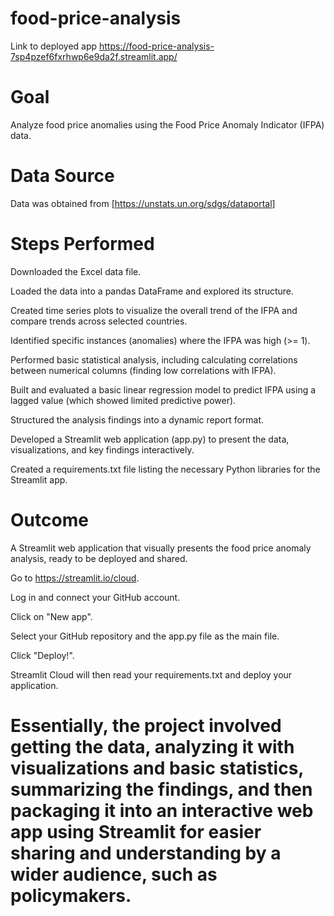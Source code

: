 # food-price-analysis

Link to deployed app 
https://food-price-analysis-7sp4pzef6fxrhwp6e9da2f.streamlit.app/

# Goal
Analyze food price anomalies using the Food Price Anomaly Indicator (IFPA) data.

# Data Source 
Data was obtained from [https://unstats.un.org/sdgs/dataportal]

# Steps Performed
Downloaded the Excel data file.

Loaded the data into a pandas DataFrame and explored its structure.

Created time series plots to visualize the overall trend of the IFPA and compare trends across selected countries.

Identified specific instances (anomalies) where the IFPA was high (>= 1).

Performed basic statistical analysis, including calculating correlations between numerical columns (finding low correlations with IFPA).

Built and evaluated a basic linear regression model to predict IFPA using a lagged value (which showed limited predictive power).

Structured the analysis findings into a dynamic report format.

Developed a Streamlit web application (app.py) to present the data, visualizations, and key findings interactively.

Created a requirements.txt file listing the necessary Python libraries for the Streamlit app.

# Outcome
A Streamlit web application that visually presents the food price anomaly analysis, ready to be deployed and shared.

Go to https://streamlit.io/cloud.

Log in and connect your GitHub account.

Click on "New app".

Select your GitHub repository and the app.py file as the main file.

Click "Deploy!".

Streamlit Cloud will then read your requirements.txt and deploy your application.


# Essentially, the project involved getting the data, analyzing it with visualizations and basic statistics, summarizing the findings, and then packaging it into an interactive web app using Streamlit for easier sharing and understanding by a wider audience, such as policymakers.

